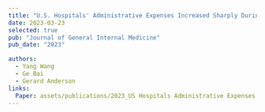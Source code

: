 ```yaml
---
title: "U.S. Hospitals' Administrative Expenses Increased Sharply During COVID-19"
date: 2023-03-23
selected: true
pub: "Journal of General Internal Medicine"
pub_date: "2023"

authors:
  - Yang Wang
  - Ge Bai
  - Gerard Anderson
links:
  Paper: assets/publications/2023_US Hospitals Administrative Expenses Increased Sharply During COVID-19.pdf
---
```

